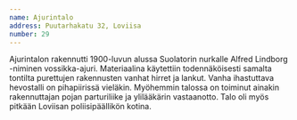 ```yaml
---
name: Ajurintalo
address: Puutarhakatu 32, Loviisa
number: 29
---
```

Ajurintalon rakennutti 1900-luvun alussa Suolatorin nurkalle Alfred Lindborg -niminen vossikka-ajuri. Materiaalina käytettiin todennäköisesti samalta tontilta purettujen rakennusten vanhat hirret ja lankut. Vanha ihastuttava hevostalli on pihapiirissä vieläkin. Myöhemmin talossa on toiminut ainakin rakennuttajan pojan parturiliike ja ylilääkärin vastaanotto. Talo oli myös pitkään Loviisan poliisipäällikön kotina.

